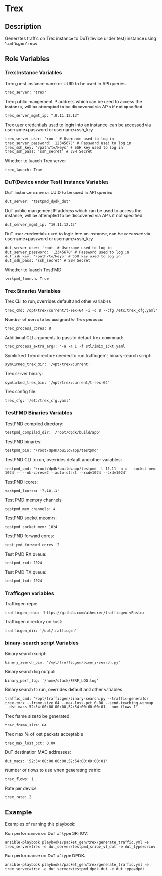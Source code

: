 # Trex

## Description
Generates traffic on Trex instance to DuT(device under test) instance using 'trafficgen' repo

## Role Variables
### Trex Instance Variables
Trex guest instance name or UUID to be used in API queries
```
trex_server: 'trex'
```

Trex public mangement IP address which can be used to access the instance, will be attempted to be discovered via APIs if not specified
```
trex_server_mgmt_ip: "10.11.12.13"
```

Trex user credentials used to login into an instance, can be accessed via username+password or username+ssh_key
```
trex_server_user: 'root' # Username used to log in
trex_server_password: '12345678' # Password used to log in
trex_ssh_key: '/path/to/keys' # SSH key used to log in
trex_ssh_pass: 'ssh_secret' # SSH Secret
```

Whether to luanch Trex server
```
trex_launch: True
```

### DuT(Device under Test) Instance Variables
DuT instance name or UUID to be used in API queries
```
dut_server: 'testpmd_dpdk_dut'
```

DuT public mangement IP address which can be used to access the instance, will be attempted to be discovered via APIs if not specified
```
dut_server_mgmt_ip: "10.11.12.13"
```

DuT user credentials used to login into an instance, can be accessed via username+password or username+ssh_key
```
dut_server_user: 'root' # Username used to log in
dut_server_password: '12345678' # Password used to log in
dut_ssh_key: '/path/to/keys' # SSH key used to log in
dut_ssh_pass: 'ssh_secret' # SSH Secret
```

Whether to luanch TestPMD
```
testpmd_launch: True
```

### Trex Binaries Variables
Trex CLI to run, overrides default and other variables
```
trex_cmd: /opt/trex/current/t-rex-64 -i -c 8 --cfg /etc/trex_cfg.yaml"
```

Number of cores to be assigned to Trex process:
```
trex_process_cores: 8
```

Additional CLI arguments to pass to default trex commnad:
```
trex_process_extra_args: '-a -m 1 -f stl/imix_1pkt.yaml'
```

Symlinked Trex directory needed to run trafficgen's binary-search script:
```
symlinked_trex_dir: '/opt/trex/current'
```

Trex server binary:
```
symlinked_trex_bin: '/opt/trex/current/t-rex-64'
```

Trex config file:
```
trex_cfg: '/etc/trex_cfg.yaml'
```

### TestPMD Binaries Variables
TestPMD compiled directory:
```
testpmd_compiled_dir: '/root/dpdk/build/app'
```

TestPMD binaries:
```
testpmd_bin: "/root/dpdk/build/app/testpmd"
```

TestPMD CLI to run, overrides default and other variables:
```
testpmd_cmd: "/root/dpdk/build/app/testpmd -l 10,11 -n 4 --socket-mem 1024 -- --nb-cores=2 --auto-start --rxd=1024 --txd=1024"
```

TestPMD lcores:
```
testpmd_lcores: '7,10,11'
```

Test PMD memory channels
```
testpmd_mem_channels: 4
```

TestPMD socket meomry:
```
testpmd_socket_mem: 1024
```

TestPMD forward cores:
```
test_pmd_forward_cores: 2
```

Test PMD RX queue:
```
testpmd_rxd: 1024
```

Test PMD TX queue:
```
testpmd_txd: 1024
```
### Trafficgen variables
Trafficgen repo:
```
trafficgen_repo: 'https://github.com/atheurer/trafficgen'<Paste>
```

Trafficgen directory on host:
```
trafficgen_dir: '/opt/trafficgen'
```

### binary-search script Variables
Binary search script:
```
binary_search_bin: "/opt/trafficgen/binary-search.py"
```

Binary search log output:
```
binary_perf_log: '/home/stack/PERF_LOG.log'
```

Binary search to run, overrides default and other variables
```
traffic_cmd: "/opt/trafficgen/binary-search.py --traffic-generator trex-txrx --frame-size 64 --max-loss-pct 0.00 --send-teaching-warmup  --dst-macs 52:54:00:00:00:00,52:54:00:00:00:01 --num-flows 1"
```

Trex frame size to be generated:
```
trex_frame_size: 64
```

Trex max % of lost packets acceptable
```
trex_max_lost_pct: 0.00
```

DuT destination MAC addresses:
```
dut_macs: '52:54:00:00:00:00,52:54:00:00:00:01'
```

Number of flows to use when generating traffic:
```
trex_flows: 1
```

Rate per device:
```
trex_rate: 2
```

## Example
Examples of running this playbook:

Run performance on DuT of type SR-IOV:
```
ansible-playbook playbooks/packet_gen/trex/generate_traffic.yml -e trex_server=trex -e dut_server=testpmd_sriov_vf_dut -e dut_type=sriov
```

Run performance on DuT of type DPDK:
```
ansible-playbook playbooks/packet_gen/trex/generate_traffic.yml -e trex_server=trex -e dut_server=testpmd_dpdk_dut -e dut_type=dpdk
```
